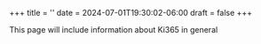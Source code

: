 +++
title = ''
date = 2024-07-01T19:30:02-06:00
draft = false
+++

This page will include information about Ki365 in general
